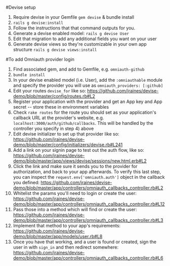 #Devise setup

1. Require devise in your Gemfile `gem devise` & bundle install
2. `rails g devise:install`
3. Follow the instructions that that command outputs for you.
4. Generate a devise enabled model: `rails g devise User`
5. Edit that migration to add any additional fields you want on your user
6. Generate devise views so they're customizable in your own app structure `rails g devise views:install`

#To add Omniauth provider login

1. Find associated gem, and add to Gemfile, e.g. `omniauth-github`
2. `bundle install`
3. In your devise enabled model (i.e. User), add the `:omniauthable` module and specify the provider you will use as `omniauth_providers: [:github]`
4. Edit your routes `devise_for` like so: https://github.com/jraines/devise-demo/blob/master/config/routes.rb#L2
5. Register your application with the provider and get an App key and App secret -- store these in environment variables
6. Check `rake routes` for the route you should set as your application's callback URL at the provider's website, e.g. `localhost:3000/auth/github/callbacks`.  This will be handled by the controller you specify in step 4) above
7. Edit devise initializer to set up that provider like so: https://github.com/jraines/devise-demo/blob/master/config/initializers/devise.rb#L241
8. Add a link on your signin page to test out the auth flow, like so: https://github.com/jraines/devise-demo/blob/master/app/views/devise/sessions/new.html.erb#L2
9. Click the link and make sure it sends you to the provider for authorization, and back to your app afterwards.  To verify this last step, you can inspect the `request.env['omniauth.auth']` object in the callback you defined: https://github.com/jraines/devise-demo/blob/master/app/controllers/omniauth_callbacks_controller.rb#L2
10. Whitelist the params you'll need to login or create the user: https://github.com/jraines/devise-demo/blob/master/app/controllers/omniauth_callbacks_controller.rb#L12
11. Pass those into a method which will find or create the user: https://github.com/jraines/devise-demo/blob/master/app/controllers/omniauth_callbacks_controller.rb#L3
12. Implement that method to your app's requirements: https://github.com/jraines/devise-demo/blob/master/app/models/user.rb#L8
13. Once you have that working, and a user is found or created, sign the user in with `sign_in` and then redirect somewhere: https://github.com/jraines/devise-demo/blob/master/app/controllers/omniauth_callbacks_controller.rb#L6
